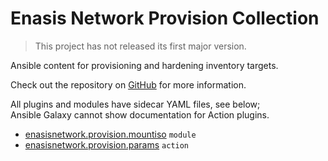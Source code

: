 # Enasis Network Provision Collection

> This project has not released its first major version.

Ansible content for provisioning and hardening inventory targets.

Check out the repository on
[GitHub](https://github.com/enasisnetwork/ansible-provision)
for more information.

All plugins and modules have sidecar YAML files, see below;<br>
Ansible Galaxy cannot show documentation for Action plugins.

- [enasisnetwork.provision.mountiso](
  https://github.com/enasisnetwork/ansible-provision/blob/main/collection/plugins/modules/mountiso.yml)
  `module`
- [enasisnetwork.provision.params](
  https://github.com/enasisnetwork/ansible-provision/blob/main/collection/plugins/action/params.yml)
  `action`

